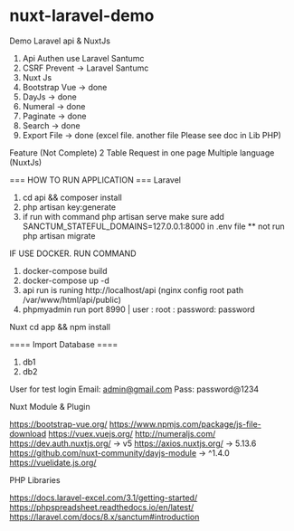 # nuxt-laravel-demo
Demo Laravel api &amp; NuxtJs

1. Api Authen use Laravel Santumc
2. CSRF Prevent -> Laravel Santumc
3. Nuxt Js
4. Bootstrap Vue -> done
5. DayJs -> done
6. Numeral -> done
7. Paginate -> done
8. Search -> done
9. Export File -> done (excel file. another file Please see doc in Lib PHP)

Feature  (Not Complete)
2 Table Request in one page
Multiple language (NuxtJs)


=== HOW TO RUN APPLICATION ===
Laravel
1. cd api && composer install
2. php artisan key:generate
3. if run with command php artisan serve make sure add SANCTUM_STATEFUL_DOMAINS=127.0.0.1:8000 in .env file
** not run php artisan migrate

IF USE DOCKER. RUN COMMAND
1. docker-compose build
2. docker-compose up -d
3. api run is runing http://localhost/api (nginx config root path /var/www/html/api/public)
4. phpmyadmin run port 8990 | user : root : password: password


Nuxt
cd app && npm install

==== Import Database ====
1. db1
2. db2


User for test login
Email: admin@gmail.com
Pass: password@1234

Nuxt Module & Plugin

https://bootstrap-vue.org/
https://www.npmjs.com/package/js-file-download
https://vuex.vuejs.org/
http://numeraljs.com/
https://dev.auth.nuxtjs.org/ -> v5
https://axios.nuxtjs.org/    ->  5.13.6
https://github.com/nuxt-community/dayjs-module -> ^1.4.0
https://vuelidate.js.org/


PHP Libraries

https://docs.laravel-excel.com/3.1/getting-started/
https://phpspreadsheet.readthedocs.io/en/latest/
https://laravel.com/docs/8.x/sanctum#introduction
